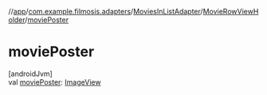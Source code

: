 //[app](../../../../index.md)/[com.example.filmosis.adapters](../../index.md)/[MoviesInListAdapter](../index.md)/[MovieRowViewHolder](index.md)/[moviePoster](movie-poster.md)

# moviePoster

[androidJvm]\
val [moviePoster](movie-poster.md): [ImageView](https://developer.android.com/reference/kotlin/android/widget/ImageView.html)
